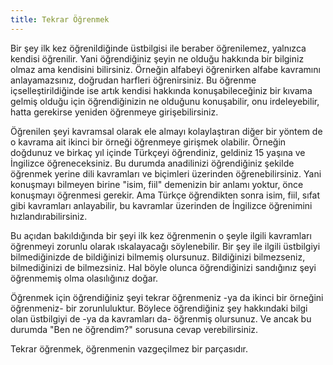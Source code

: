 ```yaml
---
title: Tekrar Öğrenmek
---
```


Bir şey ilk kez öğrenildiğinde üstbilgisi ile beraber öğrenilemez, yalnızca
kendisi öğrenilir. Yani öğrendiğiniz şeyin ne olduğu hakkında bir bilginiz
olmaz ama kendisini bilirsiniz. Örneğin alfabeyi öğrenirken alfabe kavramını
anlayamazsınız, doğrudan harfleri öğrenirsiniz. Bu öğrenme içselleştirildiğinde
ise artık kendisi hakkında konuşabileceğiniz bir kıvama gelmiş olduğu için
öğrendiğinizin ne olduğunu konuşabilir, onu irdeleyebilir, hatta gerekirse
yeniden öğrenmeye girişebilirsiniz.

Öğrenilen şeyi kavramsal olarak ele almayı kolaylaştıran diğer bir yöntem de o
kavrama ait ikinci bir örneği öğrenmeye girişmek olabilir. Örneğin doğdunuz ve
birkaç yıl içinde Türkçeyi öğrendiniz, geldiniz 15 yaşına ve İngilizce
öğreneceksiniz. Bu durumda anadilinizi öğrendiğiniz şekilde öğrenmek yerine
dili kavramları ve biçimleri üzerinden öğrenebilirsiniz. Yani konuşmayı
bilmeyen birine "isim, fiil" demenizin bir anlamı yoktur, önce konuşmayı
öğrenmesi gerekir. Ama Türkçe öğrendikten sonra isim, fiil, sıfat gibi
kavramları anlayabilir, bu kavramlar üzerinden de İngilizce öğrenimini
hızlandırabilirsiniz.

Bu açıdan bakıldığında bir şeyi ilk kez öğrenmenin o şeyle ilgili kavramları
öğrenmeyi zorunlu olarak ıskalayacağı söylenebilir. Bir şey ile ilgili
üstbilgiyi bilmediğinizde de bildiğinizi bilmemiş olursunuz. Bildiğinizi
bilmezseniz, bilmediğinizi de bilmezsiniz. Hal böyle olunca öğrendiğinizi
sandığınız şeyi öğrenmemiş olma olasılığınız doğar.

Öğrenmek için öğrendiğiniz şeyi tekrar öğrenmeniz -ya da ikinci bir örneğini
öğrenmeniz- bir zorunluluktur. Böylece öğrendiğiniz şey hakkındaki bilgi olan
üstbilgiyi de -ya da kavramları da- öğrenmiş olursunuz. Ve ancak bu durumda
"Ben ne öğrendim?" sorusuna cevap verebilirsiniz.

Tekrar öğrenmek, öğrenmenin vazgeçilmez bir parçasıdır.
